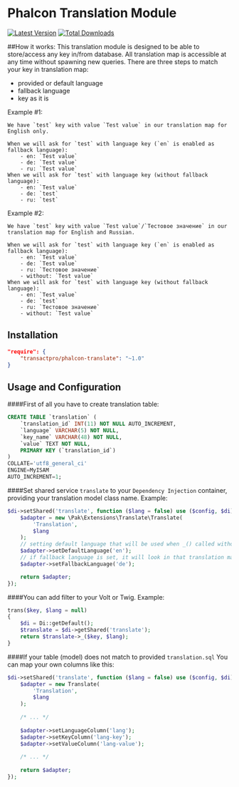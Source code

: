 Phalcon Translation Module 
=====
[![Latest Version](https://img.shields.io/packagist/v/transactpro/phalcon-translate.svg?style=flat-square)](https://github.com/transactpro/phalcon-translate/releases)
[![Total Downloads](https://img.shields.io/packagist/dt/transactpro/phalcon-translate.svg?style=flat-square)](https://packagist.org/packages/transactpro/phalcon-translate)

##How it works:
This translation module is designed to be able to store/access any key in/from database. All translation map is accessible at any time without spawning new queries.
There are three steps to match your key in translation map:
- provided or default language
- fallback language
- key as it is

Example #1: 

    We have `test` key with value `Test value` in our translation map for English only. 
    
    When we will ask for `test` with language key (`en` is enabled as fallback language):
        - en: `Test value`
        - de: `Test value`
        - ru: `Test value`
    When we will ask for `test` with language key (without fallback language):
        - en: `Test value`
        - de: `test`
        - ru: `test`

Example #2: 

    We have `test` key with value `Test value`/`Тестовое значение` in our translation map for English and Russian. 
    
    When we will ask for `test` with language key (`en` is enabled as fallback language):
        - en: `Test value`
        - de: `Test value`
        - ru: `Тестовое значение`
        - without: `Test value`
    When we will ask for `test` with language key (without fallback language):
        - en: `Test value`
        - de: `test`
        - ru: `Тестовое значение`
        - without: `Test value`

## Installation

```json
"require": {
	"transactpro/phalcon-translate": "~1.0"
}
```

## Usage and Configuration

####First of all you have to create translation table:
```sql
CREATE TABLE `translation` (
	`translation_id` INT(11) NOT NULL AUTO_INCREMENT,
	`language` VARCHAR(5) NOT NULL,
	`key_name` VARCHAR(48) NOT NULL,
	`value` TEXT NOT NULL,
	PRIMARY KEY (`translation_id`)
)
COLLATE='utf8_general_ci'
ENGINE=MyISAM
AUTO_INCREMENT=1;
```

####Set shared service `translate` to your `Dependency Injection` container, providing your translation model class name. 
Example:
```php
$di->setShared('translate', function ($lang = false) use ($config, $di) {
    $adapter = new \Pak\Extensions\Translate\Translate(
        'Translation',
        $lang
    );
    // setting default language that will be used when _() called without language parameter
    $adapter->setDefaultLanguage('en');
    // if fallback language is set, it will look in that translation map for value
    $adapter->setFallbackLanguage('de');

    return $adapter;
});
```

####You can add filter to your Volt or Twig. 
Example:
```php
trans($key, $lang = null)
{
    $di = Di::getDefault();
    $translate = $di->getShared('translate');
    return $translate->_($key, $lang);
}
```

####If your table (model) does not match to provided `translation.sql`
You can map your own columns like this:
```php
$di->setShared('translate', function ($lang = false) use ($config, $di) {
    $adapter = new Translate(
        'Translation',
        $lang
    );
    
    /* ... */
    
    $adapter->setLanguageColumn('lang');
    $adapter->setKeyColumn('lang-key');
    $adapter->setValueColumn('lang-value');
    
    /* ... */
    
    return $adapter;
});
```
